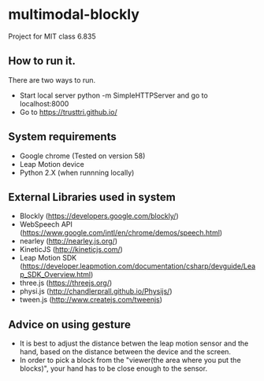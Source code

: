 # multimodal-blockly
Project for MIT class 6.835


## How to run it.
There are two ways to run.
- Start local server python -m SimpleHTTPServer and go to localhost:8000
- Go to https://trusttri.github.io/


## System requirements
- Google chrome (Tested on version 58)
- Leap Motion device
- Python 2.X (when runnning locally)

## External Libraries used in system
- Blockly (https://developers.google.com/blockly/)
- WebSpeech API (https://www.google.com/intl/en/chrome/demos/speech.html)
- nearley (http://nearley.js.org/)
- KineticJS (http://kineticjs.com/)
- Leap Motion SDK (https://developer.leapmotion.com/documentation/csharp/devguide/Leap_SDK_Overview.html)
- three.js (https://threejs.org/)
- physi.js (http://chandlerprall.github.io/Physijs/)
- tween.js (http://www.createjs.com/tweenjs)

## Advice on using gesture
- It is best to adjust the distance betwen the leap motion sensor and the hand, based on the distance between the device and the screen.
- In order to pick a block from the "viewer(the area where you put the blocks)", your hand has to be close enough to the sensor. 
